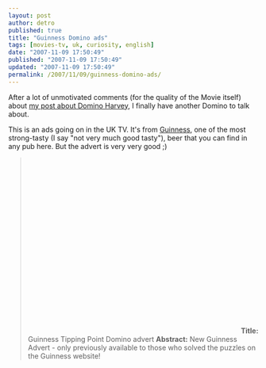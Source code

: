 ```yaml
---
layout: post
author: detro
published: true
title: "Guinness Domino ads"
tags: [movies-tv, uk, curiosity, english]
date: "2007-11-09 17:50:49"
published: "2007-11-09 17:50:49"
updated: "2007-11-09 17:50:49"
permalink: /2007/11/09/guinness-domino-ads/
---
```


After a lot of unmotivated comments (for the quality of the Movie itself) about <a href="http://www.detronizator.org/2006/08/20/domino-harvey-storia-vera/">my post about Domino Harvey</a>, I finally have another Domino to talk about.

This is an ads going on in the UK TV. It's from <a href="http://en.wikipedia.org/wiki/Guinness">Guinness</a>, one of the most strong-tasty (I say "not very much good tasty"), beer that you can find in any pub here.
But the advert is very very good ;)

<blockquote>
<object width="425" height="355"><param name="movie" value="http://www.youtube.com/v/oiZuTkAk2js&rel=1"></param><param name="wmode" value="transparent"></param><embed src="http://www.youtube.com/v/oiZuTkAk2js&rel=1" type="application/x-shockwave-flash" wmode="transparent" width="425" height="355"></embed></object>
<strong>Title:</strong> Guinness Tipping Point Domino advert
<strong>Abstract:</strong> New Guinness Advert - only previously available to those who solved the puzzles on the Guinness website!
</blockquote>
